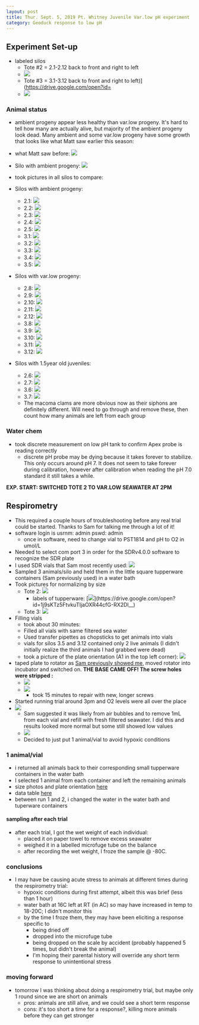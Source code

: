 ```yaml
---
layout: post
title: Thur. Sept. 5, 2019 Pt. Whitney Juvenile Var.low pH experiment
category: Geoduck response to low pH
---
```


## Experiment Set-up
- labeled silos
	- Tote #2 = 2.1-2.12 back to front and right to left
	- [![](https://drive.google.com/uc?export=view&id=1H3HV9m0oxPGV9dgEM79BAbTWBGwGZIyK)](https://drive.google.com/open?id=1H3HV9m0oxPGV9dgEM79BAbTWBGwGZIyK)
	- Tote #3 = 3.1-3.12 back to front and right to left)](https://drive.google.com/open?id=
	- [![](https://drive.google.com/uc?export=view&id=1fS75J_o6hnsis9MrqNZ8dNv9XR4h0uaU)](https://drive.google.com/open?id=1fS75J_o6hnsis9MrqNZ8dNv9XR4h0uaU)

### Animal status
- ambient progeny appear less healthy than var.low progeny. It's hard to tell how many are actually alive, but majority of the ambient progeny look dead. Many ambient and some var.low progeny have some growth that looks like what Matt saw earlier this season:  
- what  Matt saw before: [![](https://drive.google.com/uc?export=view&id=1yEtg4b5RlgGtunx7g30XGFL51pzCSC2K)](https://drive.google.com/open?id=1yEtg4b5RlgGtunx7g30XGFL51pzCSC2K)
- Silo with ambient progeny:  [![](https://drive.google.com/uc?export=view&id=1eiXn0a0Ndvs3MvmZxBji8x4ES12LNzN8)](https://drive.google.com/open?id=1eiXn0a0Ndvs3MvmZxBji8x4ES12LNzN8)
- took pictures in all silos to compare:
- Silos with ambient progeny:
	- 2.1:  [![](https://drive.google.com/uc?export=view&id=1Y1K93F5WAzgh0C0Z3elFXEJEF8pbAhRt)](https://drive.google.com/open?id=1Y1K93F5WAzgh0C0Z3elFXEJEF8pbAhRt)
	- 2.2:  [![](https://drive.google.com/uc?export=view&id=1tZNFEI03UVpYVYTW74GgOQ-Fu-O9cjqW)](https://drive.google.com/open?id=1tZNFEI03UVpYVYTW74GgOQ-Fu-O9cjqW)
	- 2.3:  [![](https://drive.google.com/uc?export=view&id=1obkbUYOJjDIf5KpGhhHmP0NawfnFBvvv)](https://drive.google.com/open?id=1obkbUYOJjDIf5KpGhhHmP0NawfnFBvvv)
	- 2.4:  [![](https://drive.google.com/uc?export=view&id=1x3XhUexEpOlDqAhTlTqhVlMWybsK0OJ5)](https://drive.google.com/open?id=1x3XhUexEpOlDqAhTlTqhVlMWybsK0OJ5)
	- 2.5:  [![](https://drive.google.com/uc?export=view&id=1ysX7RZLlGIoSOZwdW9V-tSdTWH18bnda)](https://drive.google.com/open?id=1ysX7RZLlGIoSOZwdW9V-tSdTWH18bnda)
	- 3.1:  [![](https://drive.google.com/uc?export=view&id=1cLhh-qI65SwOWi0zq2sd8-gJ0fno5okV)](https://drive.google.com/open?id=1cLhh-qI65SwOWi0zq2sd8-gJ0fno5okV)
	- 3.2:  [![](https://drive.google.com/uc?export=view&id=11GER6CLuDqArdeRaL1nA86b7BpjvVR89)](https://drive.google.com/open?id=11GER6CLuDqArdeRaL1nA86b7BpjvVR89)
	- 3.3:  [![](https://drive.google.com/uc?export=view&id=1DB95HCoH7Y6jD6kXTRCJWMCo5b_Nrs7g)](https://drive.google.com/open?id=1DB95HCoH7Y6jD6kXTRCJWMCo5b_Nrs7g)
	- 3.4:  [![](https://drive.google.com/uc?export=view&id=1uSqzq4wMFcWEKxO9FrldczD4B0usvRPb)](https://drive.google.com/open?id=1uSqzq4wMFcWEKxO9FrldczD4B0usvRPb)
	- 3.5:  [![](https://drive.google.com/uc?export=view&id=1vDcn7hVRtu1sNMMg2RN0Ed794vuL-uPA)](https://drive.google.com/open?id=1vDcn7hVRtu1sNMMg2RN0Ed794vuL-uPA)
- Silos with var.low progeny:
	- 2.8:  [![](https://drive.google.com/uc?export=view&id=1waC2Fq2eQqMC6IE0tIFgjHviTCOMm89m)](https://drive.google.com/open?id=1waC2Fq2eQqMC6IE0tIFgjHviTCOMm89m)
	- 2.9:  [![](https://drive.google.com/uc?export=view&id=1aVzIhyOzBabfMJxg3LA9okoBVnylKLJn)](https://drive.google.com/open?id=1aVzIhyOzBabfMJxg3LA9okoBVnylKLJn)
	- 2.10:  [![](https://drive.google.com/uc?export=view&id=1oFmTMxltso74_eJugqYU5yDKMP9xtPod)](https://drive.google.com/open?id=1oFmTMxltso74_eJugqYU5yDKMP9xtPod)
	- 2.11:  [![](https://drive.google.com/uc?export=view&id=14XB4bojWksMBE9OVScLB4GG-AcHk2GZd)](https://drive.google.com/open?id=14XB4bojWksMBE9OVScLB4GG-AcHk2GZd)
	- 2.12:  [![](https://drive.google.com/uc?export=view&id=1F2Pl1-nNKop8xsgZIsfQDHw0RNpKyLzF)](https://drive.google.com/open?id=1F2Pl1-nNKop8xsgZIsfQDHw0RNpKyLzF)
	- 3.8:  [![](https://drive.google.com/uc?export=view&id=17BRV9K9QFsj9ozM2qzNiXKUCOxLycXWu)](https://drive.google.com/open?id=17BRV9K9QFsj9ozM2qzNiXKUCOxLycXWu)
	- 3.9:  [![](https://drive.google.com/uc?export=view&id=1IgPeuCnp215R71pKx3JytSD02PWtWEk7)](https://drive.google.com/open?id=1IgPeuCnp215R71pKx3JytSD02PWtWEk7)
	- 3.10:  [![](https://drive.google.com/uc?export=view&id=1xBJVzStvtTeeHl0MGXNaR2Xc9U6PWiqg)](https://drive.google.com/open?id=1xBJVzStvtTeeHl0MGXNaR2Xc9U6PWiqg)
	- 3.11:  [![](https://drive.google.com/uc?export=view&id=1GzErwBOfxf-wECemlicpMjJc7Hizvn9t)](https://drive.google.com/open?id=1GzErwBOfxf-wECemlicpMjJc7Hizvn9t)
	- 3.12:  [![](https://drive.google.com/uc?export=view&id=1vjPQMIxDdZHataGoxwGgpRI4svpiyFhT)](https://drive.google.com/open?id=1vjPQMIxDdZHataGoxwGgpRI4svpiyFhT)

- Silos with 1.5year old juveniles:
	- 2.6:  [![](https://drive.google.com/uc?export=view&id=1NrV6lheKy83y0DD9cMTrpWTouH1_Pn7x)](https://drive.google.com/open?id=1NrV6lheKy83y0DD9cMTrpWTouH1_Pn7x)
	- 2.7:  [![](https://drive.google.com/uc?export=view&id=1gPkB4eOskpkgVQzsSp6Tf9AWk18858ik)](https://drive.google.com/open?id=1gPkB4eOskpkgVQzsSp6Tf9AWk18858ik)
	- 3.6:  [![](https://drive.google.com/uc?export=view&id=1bI6jwZgbpWmGE04glu7_jSUigtAIPViY)](https://drive.google.com/open?id=1bI6jwZgbpWmGE04glu7_jSUigtAIPViY)
	- 3.7:  [![](https://drive.google.com/uc?export=view&id=1QD3RtrGfUYwZ_EiEP6-7WZmn9yjh3z90)](https://drive.google.com/open?id=1QD3RtrGfUYwZ_EiEP6-7WZmn9yjh3z90)
	- The macoma clams are more obvious now as their siphons are definitely different. Will need to go through and remove these, then count how many animals are left from each group

### Water chem
- took discrete measurement on low pH tank to confirm Apex probe is reading correctly
	- discrete pH probe may be dying because it takes forever to stabilize. This only occurs around pH 7. It does not seem to take forever during calibration, however after calibration when reading the pH 7.0 standard it still takes a while.

**EXP. START:  SWITCHED TOTE 2 TO VAR.LOW SEAWATER AT 2PM**

## Respirometry
- This required a couple hours of troubleshooting before any real trial could be started. Thanks to Sam for talking me through a lot of it!
- software login is usrnm: admin pswd: admin
	- once in software, need to change vial to PST1814 and pH to O2 in umol/L 
- Needed to select com port 3 in order for the SDRv4.0.0 software to recognize the SDR plate
- I used SDR vials that Sam most recently used:  [![](https://drive.google.com/uc?export=view&id=1P5DgdS3XA7CYssE0mgwD12_yxHsdZ3yE)](https://drive.google.com/open?id=1P5DgdS3XA7CYssE0mgwD12_yxHsdZ3yE)
- Sampled 3 animals/silo and held them in the little square tupperware containers (Sam previously used) in a water bath 
- Took pictures for normalizing by size
	- Tote 2:  [![](https://drive.google.com/uc?export=view&id=1JzRQQJswaebGJgnvyBPbQk0WC5Q8Aq80)](https://drive.google.com/open?id=1JzRQQJswaebGJgnvyBPbQk0WC5Q8Aq80) 
		- labels of tupperware:  [![](https://drive.google.com/uc?export=view&id=1j9sKTz5FtvkuTIjaOXR44cfG-RX2Dl__)](https://drive.google.com/open?id=1j9sKTz5FtvkuTIjaOXR44cfG-RX2Dl__)
	- Tote 3:  [![](https://drive.google.com/uc?export=view&id=12iNE-0cuekHd7PPzlh4p0AiP6lcsLY2d)](https://drive.google.com/open?id=12iNE-0cuekHd7PPzlh4p0AiP6lcsLY2d)
- Filling vials
	- took about 30 minutes:
	- Filled all vials with same filtered sea water
	- Used transfer pipettes as chopsticks to get animals into vials
	- vials for silos 3.5 and 3.12 contained only 2 live animals (I didn't initially realize the third animals I had grabbed were dead)
	- took a picture of the plate orientation (A1 in the top left corner):  [![](https://drive.google.com/uc?export=view&id=1T6az5W1MPb0Ou_TN_xwk3Lh0BDbgpUQE)](https://drive.google.com/open?id=1T6az5W1MPb0Ou_TN_xwk3Lh0BDbgpUQE)
- taped plate to rotator as [Sam previously showed me](https://shellytrigg.github.io/145th-post/), moved rotator into incubator and switched on. **THE BASE CAME OFF! The screw holes were stripped :**  
	- [![](https://drive.google.com/uc?export=view&id=1FfMB1xZjPm6pPXgb05tsm2wemQxqDmac)](https://drive.google.com/open?id=1FfMB1xZjPm6pPXgb05tsm2wemQxqDmac)  
	- [![](https://drive.google.com/uc?export=view&id=1Oz43YxXqbkixqh4OJPJ47FXh5Fz5Lu45)](https://drive.google.com/open?id=1Oz43YxXqbkixqh4OJPJ47FXh5Fz5Lu45)
		- took 15 minutes to repair with new, longer screws
- Started running trial around 3pm and O2 levels were all over the place
- [![](https://drive.google.com/uc?export=view&id=17r67MQBSk6_dSyNNpJShRMLFlJIc6WF7)](https://drive.google.com/open?id=17r67MQBSk6_dSyNNpJShRMLFlJIc6WF7)
	- Sam suggested it was likely from air bubbles and to remove 1mL from each vial and refill with fresh filtered seawater. I did this and results looked more normal but some still showed low values
	- [![](https://drive.google.com/uc?export=view&id=1SfdZBzqooM_wHhB09JRbYGLlUshZ02UF)](https://drive.google.com/open?id=1SfdZBzqooM_wHhB09JRbYGLlUshZ02UF)
	- Decided to just put 1 animal/vial to avoid hypoxic conditions
### 1 animal/vial
- i returned all animals back to their corresponding small tupperware containers in the water bath 
- I selected 1 animal from each container and left the remaining animals 
- size photos and plate orientation [here](https://drive.google.com/uc?export=view&id=1WhX36OrN6kgnoanDHnqD4ZGflVkrEKH1)
- data table [here](https://docs.google.com/spreadsheets/d/1ugMt_ntyyo-wYsKoaXSr2DyElOvokNLT_A39YkV8AGw/edit?usp=sharing)
- between run 1 and 2, i changed the water in the water bath and tuperware containers

#### sampling after each trial
- after each trial, I got the wet weight of each individual:
	- placed it on paper towel to remove excess seawater
	- weighed it in a labelled microfuge tube on the balance
	- after recording the wet weight, I froze the sample @ -80C.

### conclusions
- I may have be causing acute stress to animals at different times during the respirometry trial:
	- hypoxic conditions during first attempt, albeit this was brief (less than 1 hour)
	- water bath at 16C left at RT (in AC) so may have increased in temp to 18-20C; I didn't monitor this
	- by the time I froze them, they may have been eliciting a response specific to 
		- being dried off
		- dropped into the microfuge tube
		- being dropped on the scale by accident (probably happened 5 times, but didn't break the animal)
		- I'm hoping their parental history will override any short term response to unintentional stress

### moving forward
- tomorrow I was thinking about doing a respirometry trial, but maybe only 1 round since we are short on animals
	- pros: animals are still alive, and we could see a short term response
	- cons: it's too short a time for a response?, killing more animals before they can get stronger
